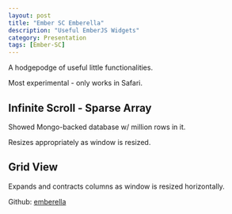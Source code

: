 ```yaml
---
layout: post
title: "Ember SC Emberella"
description: "Useful EmberJS Widgets"
category: Presentation
tags: [Ember-SC]
---
```


A hodgepodge of useful little functionalities.

<!-- more -->

Most experimental - only works in Safari.

## Infinite Scroll - Sparse Array

Showed Mongo-backed database w/ million rows in it.

Resizes appropriately as window is resized.

## Grid View

Expands and contracts columns as window is resized horizontally.

Github: [emberella](https://github.com/realityendshere/emberella)
